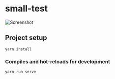 # small-test


![Screenshot](https://github.com/yingjundeng/vue-draw/tree/master/src/assets/12171907.png)
## Project setup
```
yarn install
```

### Compiles and hot-reloads for development
```
yarn run serve
```

